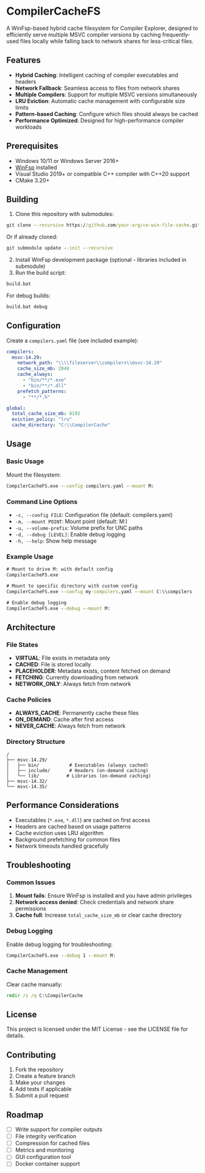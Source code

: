 # CompilerCacheFS

A WinFsp-based hybrid cache filesystem for Compiler Explorer, designed to efficiently serve multiple MSVC compiler versions by caching frequently-used files locally while falling back to network shares for less-critical files.

## Features

- **Hybrid Caching**: Intelligent caching of compiler executables and headers
- **Network Fallback**: Seamless access to files from network shares
- **Multiple Compilers**: Support for multiple MSVC versions simultaneously
- **LRU Eviction**: Automatic cache management with configurable size limits
- **Pattern-based Caching**: Configure which files should always be cached
- **Performance Optimized**: Designed for high-performance compiler workloads

## Prerequisites

- Windows 10/11 or Windows Server 2016+
- [WinFsp](https://github.com/winfsp/winfsp) installed
- Visual Studio 2019+ or compatible C++ compiler with C++20 support
- CMake 3.20+

## Building

1. Clone this repository with submodules:
```cmd
git clone --recursive https://github.com/your-org/ce-win-file-cache.git
```
Or if already cloned:
```cmd
git submodule update --init --recursive
```

2. Install WinFsp development package (optional - libraries included in submodule)
3. Run the build script:

```cmd
build.bat
```

For debug builds:
```cmd
build.bat debug
```

## Configuration

Create a `compilers.yaml` file (see included example):

```yaml
compilers:
  msvc-14.29:
    network_path: "\\\\fileserver\\compilers\\msvc-14.29"
    cache_size_mb: 2048
    cache_always:
      - "bin/**/*.exe"
      - "bin/**/*.dll"
    prefetch_patterns:
      - "**/*.h"

global:
  total_cache_size_mb: 8192
  eviction_policy: "lru"
  cache_directory: "C:\\CompilerCache"
```

## Usage

### Basic Usage

Mount the filesystem:
```cmd
CompilerCacheFS.exe --config compilers.yaml --mount M:
```

### Command Line Options

- `-c, --config FILE`: Configuration file (default: compilers.yaml)
- `-m, --mount POINT`: Mount point (default: M:)
- `-u, --volume-prefix`: Volume prefix for UNC paths
- `-d, --debug [LEVEL]`: Enable debug logging
- `-h, --help`: Show help message

### Example Usage

```cmd
# Mount to drive M: with default config
CompilerCacheFS.exe

# Mount to specific directory with custom config
CompilerCacheFS.exe --config my-compilers.yaml --mount C:\\compilers

# Enable debug logging
CompilerCacheFS.exe --debug --mount M:
```

## Architecture

### File States

- **VIRTUAL**: File exists in metadata only
- **CACHED**: File is stored locally
- **PLACEHOLDER**: Metadata exists, content fetched on demand
- **FETCHING**: Currently downloading from network
- **NETWORK_ONLY**: Always fetch from network

### Cache Policies

- **ALWAYS_CACHE**: Permanently cache these files
- **ON_DEMAND**: Cache after first access
- **NEVER_CACHE**: Always fetch from network

### Directory Structure

```
/
├── msvc-14.29/
│   ├── bin/           # Executables (always cached)
│   ├── include/       # Headers (on-demand caching)
│   └── lib/          # Libraries (on-demand caching)
├── msvc-14.32/
└── msvc-14.35/
```

## Performance Considerations

- Executables (`*.exe`, `*.dll`) are cached on first access
- Headers are cached based on usage patterns
- Cache eviction uses LRU algorithm
- Background prefetching for common files
- Network timeouts handled gracefully

## Troubleshooting

### Common Issues

1. **Mount fails**: Ensure WinFsp is installed and you have admin privileges
2. **Network access denied**: Check credentials and network share permissions
3. **Cache full**: Increase `total_cache_size_mb` or clear cache directory

### Debug Logging

Enable debug logging for troubleshooting:
```cmd
CompilerCacheFS.exe --debug 1 --mount M:
```

### Cache Management

Clear cache manually:
```cmd
rmdir /s /q C:\CompilerCache
```

## License

This project is licensed under the MIT License - see the LICENSE file for details.

## Contributing

1. Fork the repository
2. Create a feature branch
3. Make your changes
4. Add tests if applicable
5. Submit a pull request

## Roadmap

- [ ] Write support for compiler outputs
- [ ] File integrity verification
- [ ] Compression for cached files
- [ ] Metrics and monitoring
- [ ] GUI configuration tool
- [ ] Docker container support